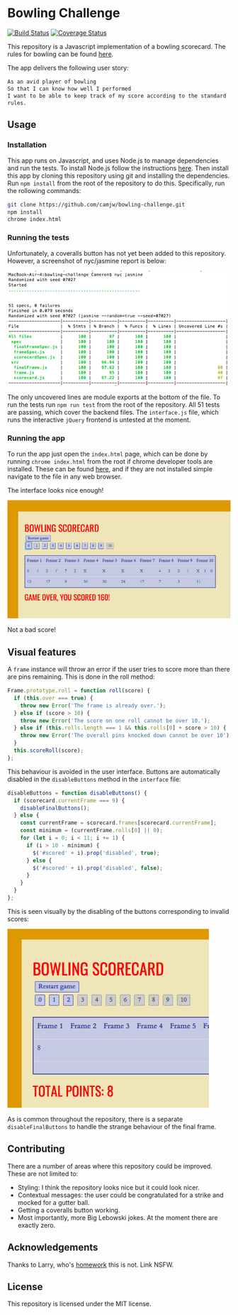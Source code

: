 
# Bowling Challenge
[![Build Status](https://travis-ci.com/camjw/bowling-challenge.svg?branch=master)](https://travis-ci.com/camjw/bowling-challenge) [![Coverage Status](https://coveralls.io/repos/github/camjw/bowling-challenge/badge.svg?branch=master)](https://coveralls.io/github/camjw/bowling-challenge?branch=master)

This repository is a Javascript implementation of a bowling scorecard. The rules for bowling can be found [here](www.google.com).

The app delivers the following user story:

```
As an avid player of bowling
So that I can know how well I performed
I want to be able to keep track of my score according to the standard rules.
```
## Usage

### Installation

This app runs on Javascript, and uses Node.js to manage dependencies and run the tests. To install Node.js follow the instructions [here](https://nodejs.org/en/). Then install this app by cloning this repository using git and installing the dependencies. Run `npm install` from the root of the repository to do this. Specifically, run the rollowing commands:

```sh
git clone https://github.com/camjw/bowling-challenge.git
npm install
chrome index.html
```


### Running the tests

Unfortunately, a coveralls button has not yet been added to this repository. However, a screenshot of nyc/jasmine report is below:

![coverage report](images/coverage_report.png)

The only uncovered lines are module exports at the bottom of the file. To run the tests run `npm run test` from the root of the repository. All 51 tests are passing, which cover the backend files. The `interface.js` file, which runs the interactive `jQuery` frontend is untested at the moment.

### Running the app

To run the app just open the `index.html` page, which can be done by running `chrome index.html` from the root if chrome developer tools are installed. These can be found [here](https://developers.google.com/web/tools/chrome-devtools/), and if they are not installed simple navigate to the file in any web browser.

The interface looks nice enough!

![interface](images/interface.png)

Not a bad score!

## Visual features

A `frame` instance will throw an error if the user tries to score more than there are pins remaining. This is done in the roll method:

```javascript
Frame.prototype.roll = function roll(score) {
  if (this.over === true) {
    throw new Error('The frame is already over.');
  } else if (score > 10) {
    throw new Error('The score on one roll cannot be over 10.');
  } else if (this.rolls.length === 1 && this.rolls[0] + score > 10) {
    throw new Error('The overall pins knocked down cannot be over 10');
  }
  this.scoreRoll(score);
};
```

This behaviour is avoided in the user interface. Buttons are automatically disabled in the `disableButtons` method in the `interface` file:

```javascript
disableButtons = function disableButtons() {
  if (scorecard.currentFrame === 9) {
    disableFinalButtons();
  } else {
    const currentFrame = scorecard.frames[scorecard.currentFrame];
    const minimum = (currentFrame.rolls[0] || 0);
    for (let i = 0; i < 11; i += 1) {
      if (i > 10 - minimum) {
        $('#scored' + i).prop('disabled', true);
      } else {
        $('#scored' + i).prop('disabled', false);
      }
    }
  }
};
```

This is seen visually by the disabling of the buttons corresponding to invalid scores:

![invalid scores](images/disable_buttons.png)

As is common throughout the repository, there is a separate `disableFinalButtons` to handle the strange behaviour of the final frame.


## Contributing

There are a number of areas where this repository could be improved. These are not limited to:
- Styling: I think the repository looks nice but it could look nicer.
- Contextual messages: the user could be congratulated for a strike and mocked for a gutter ball.
- Getting a coveralls button working.
- Most importantly, more Big Lebowski jokes. At the moment there are exactly zero.

## Acknowledgements

Thanks to Larry, who's [homework](https://www.youtube.com/watch?v=N9Axl-p8BcE) this is not. Link NSFW.

## License

This repository is licensed under the MIT license.
